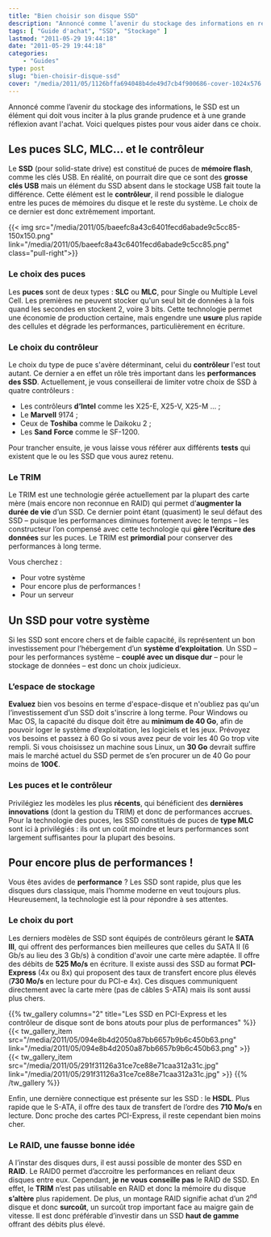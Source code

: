 ```yaml
---
title: "Bien choisir son disque SSD"
description: "Annoncé comme l’avenir du stockage des informations en remplacement des disques durs, voici quelques pistes pour vous aider dans le choix d\'un SSD."
tags: [ "Guide d'achat", "SSD", "Stockage" ]
lastmod: "2011-05-29 19:44:18"
date: "2011-05-29 19:44:18"
categories:
    - "Guides"
type: post
slug: "bien-choisir-disque-ssd"
cover: "/media/2011/05/1126bffa694048b4de49d7cb4f900686-cover-1024x576.jpg"
---
```


Annoncé comme l’avenir du stockage des informations, le SSD est un élément qui doit vous inciter à la plus grande prudence et à une grande réflexion avant l'achat. Voici quelques pistes pour vous aider dans ce choix.

## Les puces SLC, MLC... et le contrôleur

Le **SSD** (pour solid-state drive) est constitué de puces de **mémoire flash**, comme les clés USB. En réalité, on pourrait dire que ce sont des **grosse clés USB** mais un élément du SSD absent dans le stockage USB fait toute la différence. Cette élément est le **contrôleur**, il rend possible le dialogue entre les puces de mémoires du disque et le reste du système. Le choix de ce dernier est donc extrêmement important.

{{< img src="/media/2011/05/baeefc8a43c6401fecd6abade9c5cc85-150x150.png" link="/media/2011/05/baeefc8a43c6401fecd6abade9c5cc85.png" class="pull-right">}}

### Le choix des puces

Les **puces** sont de deux types : **SLC** ou **MLC**, pour Single ou Multiple Level Cell. Les premières ne peuvent stocker qu'un seul bit de données à la fois quand les secondes en stockent 2, voire 3 bits. Cette technologie permet une économie de production certaine, mais engendre une **usure** plus rapide des cellules et dégrade les performances, particulièrement en écriture.

### Le choix du contrôleur

Le choix du type de puce s'avère déterminant, celui du **contrôleur** l'est tout autant. Ce dernier a en effet un rôle très important dans les **performances des SSD**. Actuellement, je vous conseillerai de limiter votre choix de SSD à quatre contrôleurs :

- Les contrôleurs **d’Intel** comme les X25-E, X25-V, X25-M … ;
- Le **Marvell** 9174 ;
- Ceux de **Toshiba** comme le Daikoku 2 ;
- Les **Sand** **Force** comme le SF-1200.

Pour trancher ensuite, je vous laisse vous référer aux différents **tests** qui existent que le ou les SSD que vous aurez retenu.

### Le TRIM

Le TRIM est une technologie gérée actuellement par la plupart des carte mère (mais encore non reconnue en RAID) qui permet d’**augmenter la durée de vie** d’un SSD. Ce dernier point étant (quasiment) le seul défaut des SSD – puisque les performances diminues fortement avec le temps – les constructeur l’on compensé avec cette technologie qui **gère l’écriture des données** sur les puces. Le TRIM est **primordial** pour conserver des performances à long terme.

Vous cherchez :

- Pour votre système
- Pour encore plus de performances !
- Pour un serveur


## Un SSD pour votre système

Si les SSD sont encore chers et de faible capacité, ils représentent un bon investissement pour l’hébergement d’un **système d’exploitation**. Un SSD – pour les performances système – **couplé avec un disque dur** – pour le stockage de données – est donc un choix judicieux.

### L’espace de stockage

**Evaluez** bien vos besoins en terme d'espace-disque et n'oubliez pas qu'un l’investissement d’un SSD doit s'inscrire à long terme. Pour Windows ou Mac OS, la capacité du disque doit être au **minimum de 40 Go**, afin de pouvoir loger le système d’exploitation, les logiciels et les jeux. Prévoyez vos besoins et passez à 60 Go si vous avez peur de voir les 40 Go trop vite rempli. Si vous choisissez un machine sous Linux, un **30 Go** devrait suffire mais le marché actuel du SSD permet de s’en procurer un de 40 Go pour moins de **100€**.

### Les puces et le contrôleur

Privilégiez les modèles les plus **récents**, qui bénéficient des **dernières innovations** (dont la gestion du TRIM) et donc de performances accrues. Pour la technologie des puces, les SSD constitués de puces de **type MLC** sont ici à privilégiés : ils ont un coût moindre et leurs performances sont largement suffisantes pour la plupart des besoins.

## Pour encore plus de performances !

Vous êtes avides de **performance** ? Les SSD sont rapide, plus que les disques durs classique, mais l’homme moderne en veut toujours plus. Heureusement, la technologie est là pour répondre à ses attentes.

### Le choix du port

Les derniers modèles de SSD sont équipés de contrôleurs gérant le **SATA III**, qui offrent des performances bien meilleures que celles du SATA II (6 Gb/s au lieu des 3 Gb/s) à condition d'avoir une carte mère adaptée. Il offre des débits de **525 Mo/s** en écriture. Il existe aussi des SSD au format **PCI-Express** (4x ou 8x) qui proposent des taux de transfert encore plus élevés (**730 Mo/s** en lecture pour du PCI-e 4x). Ces disques communiquent directement avec la carte mère (pas de câbles S-ATA) mais ils sont aussi plus chers.

{{% tw_gallery columns="2" title="Les SSD en PCI-Express et les contrôleur de disque sont de bons atouts pour plus de performances" %}}
{{< tw_gallery_item src="/media/2011/05/094e8b4d2050a87bb6657b9b6c450b63.png" link="/media/2011/05/094e8b4d2050a87bb6657b9b6c450b63.png" >}}
{{< tw_gallery_item src="/media/2011/05/291f31126a31ce7ce88e71caa312a31c.jpg" link="/media/2011/05/291f31126a31ce7ce88e71caa312a31c.jpg" >}}
{{% /tw_gallery %}}

Enfin, une dernière connectique est présente sur les SSD : le **HSDL**. Plus rapide que le S-ATA, il offre des taux de transfert de l’ordre des **710 Mo/s** en lecture. Donc proche des cartes PCI-Express, il reste cependant bien moins cher.

### Le RAID, une fausse bonne idée

A l’instar des disques durs, il est aussi possible de monter des SSD en **RAID**. Le RAID0 permet d’accroitre les performances en reliant deux disques entre eux. Cependant, **je ne vous conseille pas** le RAID de SSD. En effet, le **TRIM** n’est pas utilisable en RAID et donc la mémoire du disque **s’altère** plus rapidement. De plus, un montage RAID signifie achat d’un 2<sup>nd</sup> disque et donc **surcoût**, un surcoût trop important face au maigre gain de vitesse. Il est donc préférable d’investir dans un SSD **haut de gamme** offrant des débits plus élevé.